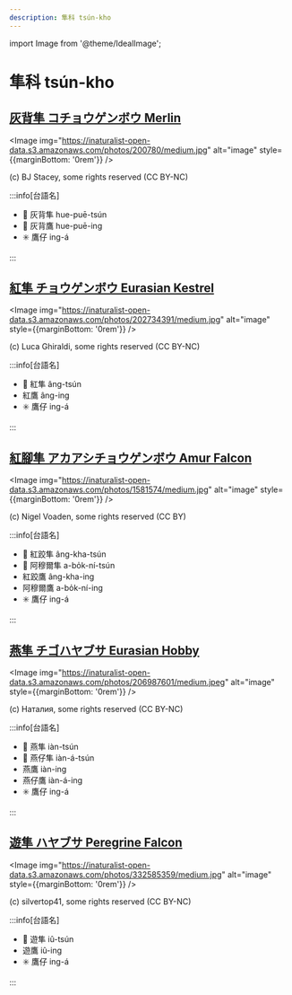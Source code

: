 ```yaml
---
description: 隼科 tsún-kho
---
```


import Image from '@theme/IdealImage';

# 隼科 tsún-kho

## [灰背隼 コチョウゲンボウ Merlin](https://ebird.org/species/merlin)

<Image img="https://inaturalist-open-data.s3.amazonaws.com/photos/200780/medium.jpg" alt="image" style={{marginBottom: '0rem'}} />

<p className="image-caption">
(c) BJ Stacey, some rights reserved (CC BY-NC)
</p>

:::info[台語名]

- 🎯 灰背隼 hue-puē-tsún
- 🎯 灰背鷹 hue-puē-ing
- ✳️ 鷹仔 ing-á

:::

## [紅隼 チョウゲンボウ Eurasian Kestrel](https://ebird.org/species/eurkes)

<Image img="https://inaturalist-open-data.s3.amazonaws.com/photos/202734391/medium.jpg" alt="image" style={{marginBottom: '0rem'}} />

<p className="image-caption">
(c) Luca Ghiraldi, some rights reserved (CC BY-NC)
</p>

:::info[台語名]

- 🎯 紅隼 âng-tsún
- 紅鷹 âng-ing
- ✳️ 鷹仔 ing-á

:::

## [紅腳隼 アカアシチョウゲンボウ Amur Falcon](https://ebird.org/species/amufal1)

<Image img="https://inaturalist-open-data.s3.amazonaws.com/photos/1581574/medium.jpg" alt="image" style={{marginBottom: '0rem'}} />

<p className="image-caption">
(c) Nigel Voaden, some rights reserved (CC BY)
</p>

:::info[台語名]

- 🎯 紅跤隼 âng-kha-tsún
- 🎯 阿穆爾隼 a-bo̍k-ní-tsún
- 紅跤鷹 âng-kha-ing
- 阿穆爾鷹 a-bo̍k-ní-ing
- ✳️ 鷹仔 ing-á

:::

## [燕隼 チゴハヤブサ Eurasian Hobby](https://ebird.org/species/eurhob)

<Image img="https://inaturalist-open-data.s3.amazonaws.com/photos/206987601/medium.jpeg" alt="image" style={{marginBottom: '0rem'}} />

<p className="image-caption">
(c) Наталия, some rights reserved (CC BY-NC)
</p>

:::info[台語名]

- 🎯 燕隼 iàn-tsún
- 🎯 燕仔隼 iàn-á-tsún
- 燕鷹 iàn-ing
- 燕仔鷹 iàn-á-ing
- ✳️ 鷹仔 ing-á

:::

## [遊隼 ハヤブサ Peregrine Falcon](https://ebird.org/species/perfal)

<Image img="https://inaturalist-open-data.s3.amazonaws.com/photos/332585359/medium.jpg" alt="image" style={{marginBottom: '0rem'}} />

<p className="image-caption">
(c) silvertop41, some rights reserved (CC BY-NC)
</p>

:::info[台語名]

- 🎯 遊隼 iû-tsún
- 遊鷹 iû-ing
- ✳️ 鷹仔 ing-á

:::
